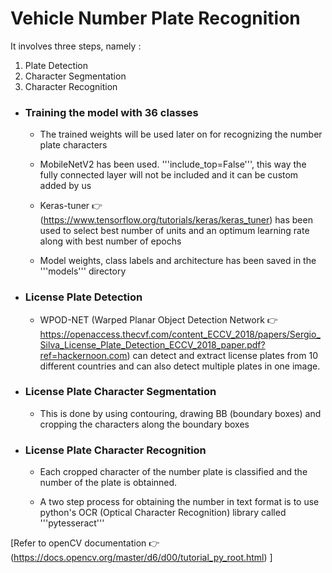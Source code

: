 # Vehicle Number Plate Recognition

It involves three steps, namely :

1. Plate Detection
2. Character Segmentation 
3. Character Recognition

- ### Training the model with 36 classes 
    - The trained weights will be used later on for recognizing the number plate characters

    - MobileNetV2 has been used. '''include_top=False''', this way the fully connected layer will not be included and it can be custom added by us

    - Keras-tuner 👉 (https://www.tensorflow.org/tutorials/keras/keras_tuner) has been used to select best number of units and an optimum learning rate along with best number of epochs

    - Model weights, class labels and architecture has been saved in the '''models''' directory

- ### License Plate Detection
    - WPOD-NET (Warped Planar Object Detection Network 👉 https://openaccess.thecvf.com/content_ECCV_2018/papers/Sergio_Silva_License_Plate_Detection_ECCV_2018_paper.pdf?ref=hackernoon.com) can detect and extract license plates from 10 different countries and can also detect multiple plates in one image. 

- ### License Plate Character Segmentation
    - This is done by using contouring, drawing BB (boundary boxes) and cropping the characters along the boundary boxes

- ### License Plate Character Recognition
    - Each cropped character of the number plate is classified and the number of the plate is obtainned.

    - A two step process for obtaining the number in text format is to use python's OCR (Optical Character Recognition) library called '''pytesseract'''




[Refer to openCV documentation 👉 (https://docs.opencv.org/master/d6/d00/tutorial_py_root.html) ]
